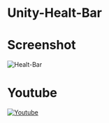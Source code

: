 # Unity-Healt-Bar

# Screenshot
![Healt-Bar](https://user-images.githubusercontent.com/51826786/87547441-c7196f80-c6b3-11ea-835f-beaaea58f429.png)

# Youtube
[![Youtube](http://img.youtube.com/vi/hsK0jG_OKC0/0.jpg)](http://www.youtube.com/watch?v=hsK0jG_OKC0 "Youtube")


